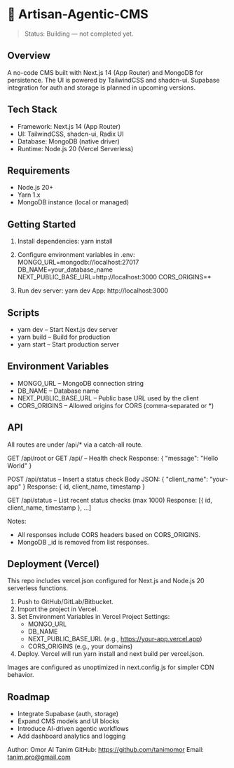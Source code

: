 # 🧩 Artisan-Agentic-CMS

> Status: Building — not completed yet.

## Overview
A no-code CMS built with Next.js 14 (App Router) and MongoDB for persistence.
The UI is powered by TailwindCSS and shadcn-ui.
Supabase integration for auth and storage is planned in upcoming versions.

## Tech Stack
- Framework: Next.js 14 (App Router)
- UI: TailwindCSS, shadcn-ui, Radix UI
- Database: MongoDB (native driver)
- Runtime: Node.js 20 (Vercel Serverless)

## Requirements
- Node.js 20+
- Yarn 1.x
- MongoDB instance (local or managed)

## Getting Started
1. Install dependencies:
   yarn install

2. Configure environment variables in .env:
   MONGO_URL=mongodb://localhost:27017
   DB_NAME=your_database_name
   NEXT_PUBLIC_BASE_URL=http://localhost:3000
   CORS_ORIGINS=*

3. Run dev server:
   yarn dev
   App: http://localhost:3000

## Scripts
- yarn dev – Start Next.js dev server
- yarn build – Build for production
- yarn start – Start production server

## Environment Variables
- MONGO_URL – MongoDB connection string
- DB_NAME – Database name
- NEXT_PUBLIC_BASE_URL – Public base URL used by the client
- CORS_ORIGINS – Allowed origins for CORS (comma-separated or *)

## API
All routes are under /api/* via a catch-all route.

GET /api/root or GET /api/ – Health check
Response: { "message": "Hello World" }

POST /api/status – Insert a status check
Body JSON: { "client_name": "your-app" }
Response: { id, client_name, timestamp }

GET /api/status – List recent status checks (max 1000)
Response: [{ id, client_name, timestamp }, ...]

Notes:
- All responses include CORS headers based on CORS_ORIGINS.
- MongoDB _id is removed from list responses.

## Deployment (Vercel)
This repo includes vercel.json configured for Next.js and Node.js 20 serverless functions.

1. Push to GitHub/GitLab/Bitbucket.
2. Import the project in Vercel.
3. Set Environment Variables in Vercel Project Settings:
   - MONGO_URL
   - DB_NAME
   - NEXT_PUBLIC_BASE_URL (e.g., https://your-app.vercel.app)
   - CORS_ORIGINS (e.g., your domains)
4. Deploy. Vercel will run yarn install and next build per vercel.json.

Images are configured as unoptimized in next.config.js for simpler CDN behavior.

## Roadmap
- Integrate Supabase (auth, storage)
- Expand CMS models and UI blocks
- Introduce AI-driven agentic workflows
- Add dashboard analytics and logging

Author: Omor Al Tanim
GitHub: https://github.com/tanimomor
Email: tanim.pro@gmail.com
